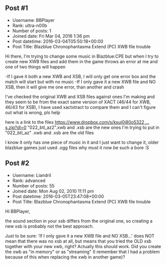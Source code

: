 ## Post #1
- Username: BBPlayer
- Rank: ultra-n00b
- Number of posts: 1
- Joined date: Fri Mar 04, 2016 1:36 pm
- Post datetime: 2016-03-04T05:50:18+00:00
- Post Title: Blazblue Chronophantasma Extend (PC) XWB file trouble

Hi there, I'm trying to change some music in Blazblue:CPE but when I try to create new XWB files and add them in the game throws an error at me and one of two things will happen

-If I gave it both a new XWB and XSB, I will only get one error box and the match will start but with no music
-If I only gave it a new XWB file and NO XSB, then it will give me one error, than another and crash

I've checked the original XWB and XSB files against ones I'm making and they seem to be from the exact same version of XACT (46/44 for XWB, 46/43 for XSB), I have used xactxtract to compare them and I can't figure out what is wrong, pls help

here is a link to the files [https://www.dropbox.com/s/ksuj0j80o5322 ... s.zip?dl=0](https://www.dropbox.com/s/ksuj0j80o5322fo/XWB%20and%20XSB%20files.zip?dl=0)
"022_btl_az2".xwb and .xsb are the new ones I'm trying to put in 
"022_btl_az" .xwb and .xsb are the old files

I know it only has one piece of music in it and I just want to change it, older blazblue games just used .ogg files why must it now be such a bore :S
## Post #2
- Username: Liandril
- Rank: advanced
- Number of posts: 55
- Joined date: Mon Aug 02, 2010 11:11 pm
- Post datetime: 2016-03-05T23:47:08+00:00
- Post Title: Blazblue Chronophantasma Extend (PC) XWB file trouble

Hi BBPlayer,

the sound section in your xsb differs from the original one, so creating a new xsb is probably not the best approach. 

Just to be sure:  'If I only gave it a new XWB file and NO XSB...' does NOT mean that there was no xsb at all, but means that you tried the OLD xsb together with your new xwb, right? Actually this should work. Did you create the xwb as "in memory" or as "streaming" (I remember that I had a problem because of this when replacing the xwb in another game)?
